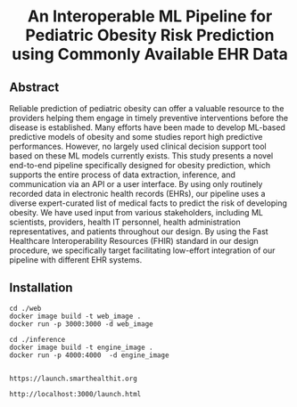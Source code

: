 
# <p align="center">An Interoperable ML Pipeline for Pediatric Obesity Risk Prediction using Commonly Available EHR Data</p>
  

    

## Abstract
Reliable prediction of pediatric obesity can offer a valuable resource to the providers helping them engage in timely preventive interventions before the disease is established. Many efforts have been made to develop ML-based predictive models of obesity and some studies report high predictive performances. However, no largely used clinical decision support tool based on these ML models currently exists. This study presents a novel end-to-end pipeline specifically designed for obesity prediction, which supports the entire process of data extraction, inference, and communication via an API or a user interface. By using only routinely recorded data in electronic health records (EHRs), our pipeline uses a diverse expert-curated list of medical facts to predict the risk of developing obesity. We have used input from various stakeholders, including ML scientists, providers, health IT personnel, health administration representatives, and patients throughout our design. By using the Fast Healthcare Interoperability Resources (FHIR) standard in our design procedure, we specifically target facilitating low-effort integration of our pipeline with different EHR systems. 

        
##  Installation

```
cd ./web
docker image build -t web_image .
docker run -p 3000:3000 -d web_image

cd ./inference
docker image build -t engine_image .
docker run -p 4000:4000  -d engine_image


https://launch.smarthealthit.org

http://localhost:3000/launch.html
```   
